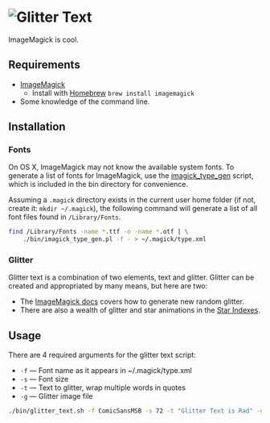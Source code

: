 # ![Glitter Text](http://cl.ly/image/27103K2u0s1j/glitter-text.gif)

ImageMagick is cool.

## Requirements

* [ImageMagick](http://www.imagemagick.org/)
	* Install with [Homebrew](http://brew.sh/) `brew install imagemagick`
* Some knowledge of the command line.

## Installation

### Fonts

On OS X, ImageMagick may not know the available system fonts. To generate a list of fonts for ImageMagick, use the [imagick_type_gen](http://www.imagemagick.org/Usage/scripts/imagick_type_gen) script, which is included in the bin directory for convenience.

Assuming a `.magick` directory exists in the current user home folder (if not, create it: `mkdir ~/.magick`), the following command will generate a list of all font files found in `/Library/Fonts`.

```bash
find /Library/Fonts -name *.ttf -o -name *.otf | \
	./bin/imagick_type_gen.pl -f - > ~/.magick/type.xml
```

### Glitter

Glitter text is a combination of two elements, text and glitter. Glitter can be created and appropriated by many means, but here are two:

* The [ImageMagick docs](http://www.imagemagick.org/Usage/anim_mods/#glitter) covers how to generate new random glitter.
* There are also a wealth of glitter and star animations in the [Star Indexes](http://www.scri8e.com/stars/).

## Usage

There are 4 required arguments for the glitter text script:
* `-f` — Font name as it appears in ~/.magick/type.xml
* `-s` — Font size
* `-t` — Text to glitter, wrap multiple words in quotes
* `-g` — Glitter image file

```bash
./bin/glitter_text.sh -f ComicSansMSB -s 72 -t "Glitter Text is Rad" -g background.gif
```
